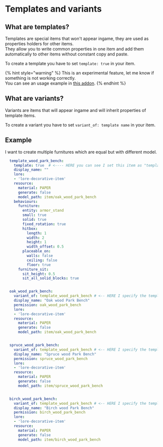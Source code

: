 # Templates and variants

## What are templates?

Templates are special items that won't appear ingame, they are used as properties holders for other items.  
They allow you to write common properties in one item and add them automatically to other items without constant copy and paste.

To create a template you have to set `template: true` in your item.

{% hint style="warning" %}
This is an experimental feature, let me know if something is not working correctly.  
You can see an usage example in [this addon](https://www.spigotmc.org/resources/furniture-itemsadder-more-furniture.93193/).
{% endhint %}

## What are variants?

Variants are items that will appear ingame and will inherit properties of template items.

To create a variant you have to set `variant_of: template name` in your item.

## Example

I want to create multiple furnitures which are equal but with different model.

```yaml
  template_wood_park_bench:
    template: true  # <---- HERE you can see I set this item as "template"
    display_name: ""
    lore:
    - 'lore-decorative-item'
    resource:
      material: PAPER
      generate: false
      model_path: item/oak_wood_park_bench
    behaviours:
      furniture:
        entity: armor_stand
        small: true
        solid: true
        fixed_rotation: true
        hitbox:
          length: 1
          width: 2
          height: 1
          width_offset: 0.5
        placeable_on:
          walls: false
          ceiling: false
          floor: true
      furniture_sit:
        sit_height: 0.5
        sit_all_solid_blocks: true


  oak_wood_park_bench:
    variant_of: template_wood_park_bench # <-- HERE I specify the template to inherit
    display_name: "Oak wood Park Bench"
    permission: oak_wood_park_bench
    lore:
    - 'lore-decorative-item'
    resource:
      material: PAPER
      generate: false
      model_path: item/oak_wood_park_bench


  spruce_wood_park_bench:
    variant_of: template_wood_park_bench # <-- HERE I specify the template to inherit
    display_name: "Spruce wood Park Bench"
    permission: spruce_wood_park_bench
    lore:
    - 'lore-decorative-item'
    resource:
      material: PAPER
      generate: false
      model_path: item/spruce_wood_park_bench


  birch_wood_park_bench:
    variant_of: template_wood_park_bench # <-- HERE I specify the template to inherit
    display_name: "Birch wood Park Bench"
    permission: birch_wood_park_bench
    lore:
    - 'lore-decorative-item'
    resource:
      material: PAPER
      generate: false
      model_path: item/birch_wood_park_bench
```

